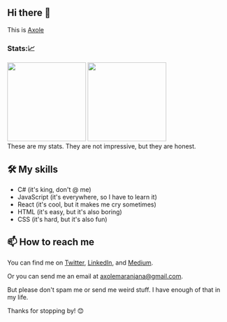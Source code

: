 ## Hi there 👋

This is [Axole]()

### Stats:📈
<div>
        <a href="https://github.com/Axolem"></a>
        <img height="180em" src="https://github-readme-stats.vercel.app/api?&username=Axolem&show_icons=true&theme=dark&include_all_commits=true&count_private=true">
        <img  height="180em" src="https://github-readme-stats.vercel.app/api/top-langs/?username=Axolem&layout=compact&langs_count=16&theme=dark">
</div>
These are my stats. They are not impressive, but they are honest.


## 🛠️ My skills

- C# (it's king, don't @ me)
- JavaScript (it's everywhere, so I have to learn it)
- React (it's cool, but it makes me cry sometimes)
- HTML (it's easy, but it's also boring)
- CSS (it's hard, but it's also fun)


## 📫 How to reach me

You can find me on [Twitter](https://twitter.com/axole_ma), [LinkedIn](https://www.linkedin.com/in/axole-maranjana-8a0a1a1b9/), and [Medium](https://axolem.medium.com/).

Or you can send me an email at axolemaranjana@gmail.com.

But please don't spam me or send me weird stuff. I have enough of that in my life.

Thanks for stopping by! 😊
